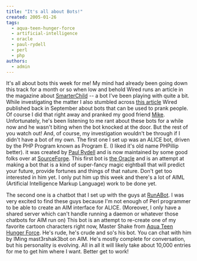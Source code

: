 ```yaml
---
title: "It's all about Bots!"
created: 2005-01-26
tags: 
  - aqua-teen-hunger-force
  - artificial-intelligence
  - oracle
  - paul-rydell
  - perl
  - php
authors: 
  - admin
---
```


It's all about bots this week for me! My mind had already been going down this track for a month or so when low and behold Wired runs an article in the magazine about [SmarterChild](smarterchild.conversagent.com) -- a bot I've been playing with quite a bit. While investigating the matter I also stumbled across [this article](http://www.wired.com/news/culture/0,1284,64888,00.html?tw=wn_tophead_4) Wired published back in September about bots that can be used to prank people. Of course I did that right away and pranked my good friend [Mike](http://www.spacematic.net). Unfortunately, he's been listening to me rant about these bots for a while now and he wasn't biting when the bot knocked at the door. But the rest of you watch out! And, of course, my investigation wouldn't be through if I didn't have a bot of my own. The first one I set up was an ALICE bot, driven by the PHP Program known as Program E. (I liked it's old name PHPillip better). it was created by [Paul Rydell](http://www.rydell.com/programe/) and is now maintained by some good folks over at [SourceForge](http://sourceforge.net/projects/programe/). This first bot is [the Oracle](http://theoracle.troped.com) and is an attempt at making a bot that is a kind of super-fancy magic eightball that will predict your future, provide fortunes and things of that nature. Don't get too interested in him yet. I only put him up this week and there's a lot of AIML (Artificial Intelligence Markup Language) work to be done yet.

The second one is a chatbot that I set up with the guys at [RunABot](http://www.runabot.com). I was very excited to find these guys because I'm not enough of Perl programmer to be able to create an AIM interface for ALICE. (Moreover, I only have a shared server which can't handle running a daemon or whatever those chatbots for AIM run on) This bot is an attempt to re-create one of my favorite cartoon characters right now, Master Shake from [Aqua Teen Hunger Force](http://adultswim.toonzone.net/aqua.html). He's rude, he's crude and so's his bot. You can chat with him by IMing mast3rshak3bot on AIM. He's mostly complete for conversation, but his personality is evolving. All in all it will likely take about 10,000 entries for me to get him where I want. Better get to work!
